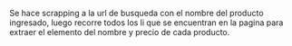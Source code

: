Se hace scrapping a la url de busqueda con el nombre del producto ingresado, luego recorre todos los li que se encuentran en la pagina para extraer el elemento del nombre y precio de cada producto.
